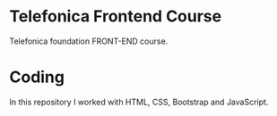 # Telefonica Frontend Course
Telefonica foundation FRONT-END course.

# Coding
In this repository I worked with HTML, CSS, Bootstrap and JavaScript.
